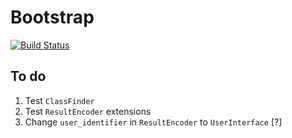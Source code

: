 # Bootstrap

[![Build Status](https://travis-ci.org/activecollab/bootstrap.svg?branch=v1.0)](https://travis-ci.org/activecollab/bootstrap)

## To do

1. Test `ClassFinder`
1. Test `ResultEncoder` extensions
1. Change `user_identifier` in `ResultEncoder` to `UserInterface` [?]